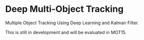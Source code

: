 # Deep Multi-Object Tracking
Multiple Object Tracking Using Deep Learning and Kalman Filter. 

This is still in development and will be evaluated in MOT15. 
